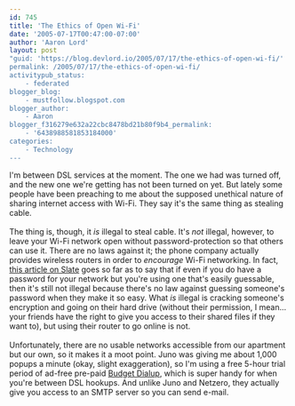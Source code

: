 ```yaml
---
id: 745
title: 'The Ethics of Open Wi-Fi'
date: '2005-07-17T00:47:00-07:00'
author: 'Aaron Lord'
layout: post
"guid: 'https://blog.devlord.io/2005/07/17/the-ethics-of-open-wi-fi/'
permalink: /2005/07/17/the-ethics-of-open-wi-fi/
activitypub_status:
    - federated
blogger_blog:
    - mustfollow.blogspot.com
blogger_author:
    - Aaron
blogger_f316279e632a22cbc8478bd21b80f9b4_permalink:
    - '6438988581853184000'
categories:
    - Technology
---
```


I'm between DSL services at the moment.  The one we had was turned off, and the new one we're getting has not been turned on yet.  But lately some people have been preaching to me about the supposed unethical nature of sharing internet access with Wi-Fi.  They say it's the same thing as stealing cable.<br /><br />The thing is, though, it <i>is</i> illegal to steal cable.  It's <i>not</i> illegal, however, to leave your Wi-Fi network open without password-protection so that others can use it.  There are no laws against it; the phone company actually provides wireless routers in order to <i>encourage</i> Wi-Fi networking.  In fact, <a href="http://slate.msn.com/id/2109941">this article on Slate</a> goes so far as to say that if even if you do have a password for your network but you're using one that's easily guessable, then it's still not illegal because there's no law against guessing someone's password when they make it so easy.  What <i>is</i> illegal is cracking someone's encryption and going on their hard drive (without their permission, I mean... your friends have the right to give you access to their shared files if they want to), but using their router to go online is not.<br /><br />Unfortunately, there are no usable networks accessible from our apartment but our own, so it makes it a moot point.  Juno was giving me about 1,000 popups a minute (okay, slight exaggeration), so I'm using a free 5-hour trial period of ad-free pre-paid <a href="http://www.budgetdialup.com/">Budget Dialup</a>, which is super handy for when you're between DSL hookups.  And unlike Juno and Netzero, they actually give you access to an SMTP server so you can send e-mail.<div class="blogger-post-footer"></div>